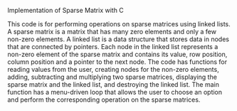 Implementation of Sparse Matrix with C

This code is for performing operations on sparse matrices using linked lists. A sparse matrix is a matrix that has many zero elements and only 
a few non-zero elements. A linked list is a data structure that stores data in nodes that are connected by pointers. Each node in the linked
list represents a non-zero element of the sparse matrix and contains its value, row position, column position and a pointer to the next node.
The code has functions for reading values from the user, creating nodes for the non-zero elements, adding, subtracting and multiplying two sparse
matrices, displaying the sparse matrix and the linked list, and destroying the linked list. The main function has a menu-driven loop that allows 
the user to choose an option and perform the corresponding operation on the sparse matrices.
